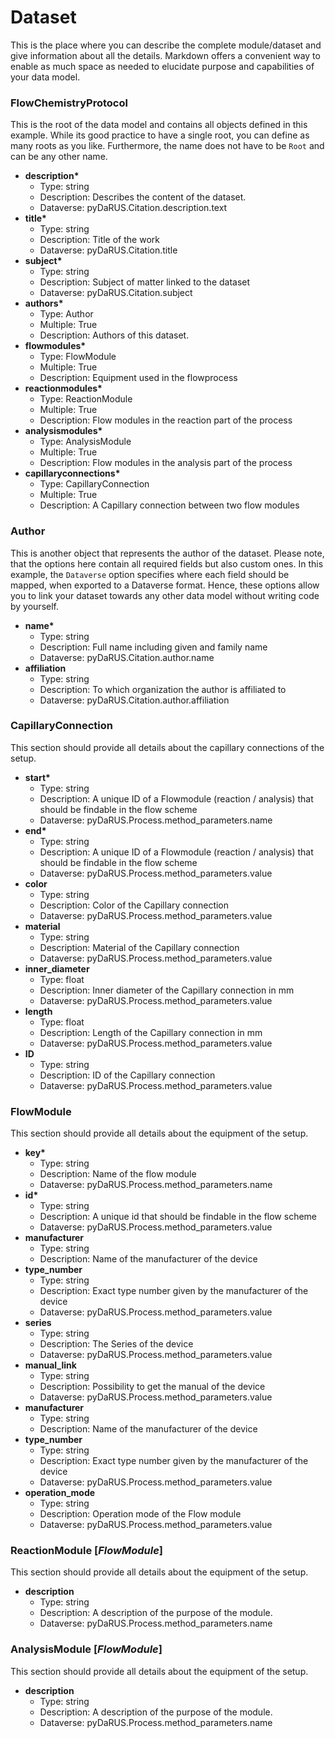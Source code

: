 # Dataset

This is the place where you can describe the complete module/dataset and give information about all the details. Markdown offers a convenient way to enable as much space as needed to elucidate purpose and capabilities of your data model.

### FlowChemistryProtocol

This is the root of the data model and contains all objects defined in this example. While its good practice to have a single root, you can define as many roots as you like. Furthermore, the name does not have to be ```Root``` and can be any other name.

- __description*__
  - Type: string
  - Description: Describes the content of the dataset.
  - Dataverse: pyDaRUS.Citation.description.text
- __title*__
  - Type: string
  - Description: Title of the work
  - Dataverse: pyDaRUS.Citation.title
- __subject*__
  - Type: string
  - Description: Subject of matter linked to the dataset
  - Dataverse: pyDaRUS.Citation.subject
- __authors*__
  - Type: Author
  - Multiple: True
  - Description: Authors of this dataset.
- __flowmodules*__
  - Type: FlowModule
  - Multiple: True
  - Description: Equipment used in the flowprocess
- __reactionmodules*__
  - Type: ReactionModule
  - Multiple: True
  - Description: Flow modules in the reaction part of the process
- __analysismodules*__
  - Type: AnalysisModule
  - Multiple: True
  - Description: Flow modules in the analysis part of the process
- __capillaryconnections*__
  - Type: CapillaryConnection
  - Multiple: True 
  - Description: A Capillary connection between two flow modules

### Author

This is another object that represents the author of the dataset. Please note, that the options here contain all required fields but also custom ones. In this example, the ```Dataverse``` option specifies where each field should be mapped, when exported to a Dataverse format. Hence, these options allow you to link your dataset towards any other data model without writing code by yourself.

- __name*__
  - Type: string
  - Description: Full name including given and family name
  - Dataverse: pyDaRUS.Citation.author.name
- __affiliation__
  - Type: string
  - Description: To which organization the author is affiliated to
  - Dataverse: pyDaRUS.Citation.author.affiliation

### CapillaryConnection 

This section should provide all details about the capillary connections of the setup.

- __start*__
  - Type: string
  - Description: A unique ID of a Flowmodule (reaction / analysis) that should be findable in the flow scheme
  - Dataverse: pyDaRUS.Process.method_parameters.name
- __end*__
  - Type: string
  - Description: A unique ID of a Flowmodule (reaction / analysis) that should be findable in the flow scheme
  - Dataverse: pyDaRUS.Process.method_parameters.value
- __color__
  - Type: string
  - Description: Color of the Capillary connection
  - Dataverse: pyDaRUS.Process.method_parameters.value
- __material__
  - Type: string
  - Description: Material of the Capillary connection
  - Dataverse: pyDaRUS.Process.method_parameters.value
- __inner_diameter__
  - Type: float
  - Description: Inner diameter of the Capillary connection in mm
  - Dataverse: pyDaRUS.Process.method_parameters.value
- __length__
  - Type: float
  - Description: Length of the Capillary connection in mm
  - Dataverse: pyDaRUS.Process.method_parameters.value
- __ID__
  - Type: string
  - Description: ID of the Capillary connection
  - Dataverse: pyDaRUS.Process.method_parameters.value
  
### FlowModule

This section should provide all details about the equipment of the setup.

- __key*__
  - Type: string
  - Description: Name of the flow module
  - Dataverse: pyDaRUS.Process.method_parameters.name
- __id*__
  - Type: string
  - Description: A unique id that should be findable in the flow scheme
  - Dataverse: pyDaRUS.Process.method_parameters.value
- __manufacturer__
  - Type: string
  - Description: Name of the manufacturer of the device
- __type_number__
  - Type: string
  - Description: Exact type number given by the manufacturer of the device
  - Dataverse: pyDaRUS.Process.method_parameters.value
- __series__
  - Type: string
  - Description: The Series of the device
  - Dataverse: pyDaRUS.Process.method_parameters.value
- __manual_link__
  - Type: string
  - Description: Possibility to get the manual of the device
  - Dataverse: pyDaRUS.Process.method_parameters.value
- __manufacturer__
  - Type: string
  - Description: Name of the manufacturer of the device
- __type_number__
  - Type: string
  - Description: Exact type number given by the manufacturer of the device
  - Dataverse: pyDaRUS.Process.method_parameters.value
- __operation_mode__
  - Type: string
  - Description: Operation mode of the Flow module
  - Dataverse: pyDaRUS.Process.method_parameters.value

### ReactionModule [_FlowModule_]

This section should provide all details about the equipment of the setup.

- __description__
  - Type: string
  - Description: A description of the purpose of the module.
  - Dataverse: pyDaRUS.Process.method_parameters.name


### AnalysisModule [_FlowModule_]

This section should provide all details about the equipment of the setup.

- __description__
  - Type: string
  - Description: A description of the purpose of the module.
  - Dataverse: pyDaRUS.Process.method_parameters.name
